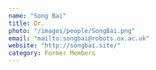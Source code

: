 ```yaml
---
name: "Song Bai"
title: Dr.
photo: "/images/people/SongBai.png"
email: "mailto:songbai@robots.ox.ac.uk"
website: "http://songbai.site/"
category: Former Members
---
```


